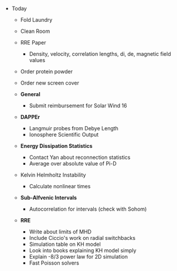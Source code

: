 - Today 
	- Fold Laundry
	- Clean Room
	- RRE Paper
		- Density, velocity, correlation lengths, di, de, magnetic field values
	- Order protein powder
	- Order new screen cover


	- **General**
		- Submit reimbursement for Solar Wind 16
	
	- **DAPPEr**
		- Langmuir probes from Debye Length
		- Ionosphere Scientific Output
	
	- **Energy Dissipation Statistics**
		- Contact Yan about reconnection statistics
		- Average over absolute value of Pi-D

	- Kelvin Helmholtz Instability
		- Calculate nonlinear times
	
	- **Sub-Alfvenic Intervals**
		- Autocorrelation for intervals (check with Sohom)
	
	- **RRE**
		- Write about limits of MHD
		- Include Ciccio's work on radial switchbacks
		- Simulation table on KH model
		- Look into books explaining KH model simply
		- Explain -8/3 power law for 2D simulation
		- Fast Poisson solvers
